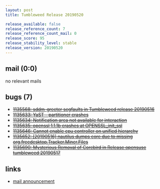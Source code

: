 ```yaml
---
layout: post
title: Tumbleweed Release 20190520

release_available: false
release_reference_count: 7
release_reference_count_mail: 0
release_score: 95
release_stability_level: stable
release_version: 20190520
---
```


## mail (0:0)

no relevant mails

## bugs (7)

<!--more-->

- ~~[1135568: sddm-greeter segfaults in Tumbleweed release 20190516](https://bugzilla.opensuse.org/show_bug.cgi?id=1135568)~~
- ~~[1135633: YaST - partitioner crashes](https://bugzilla.opensuse.org/show_bug.cgi?id=1135633)~~
- ~~[1135634: Notification area not available for interaction](https://bugzilla.opensuse.org/show_bug.cgi?id=1135634)~~
- ~~[1135635: openssl 1.1.1b crashes at OPENSSL_init_ssl](https://bugzilla.opensuse.org/show_bug.cgi?id=1135635)~~
- ~~[1135646: Cannot enable cpu controller on unified hierarchy](https://bugzilla.opensuse.org/show_bug.cgi?id=1135646)~~
- ~~[1135652: \[20190516\] nautilus dumps core due to missing org.freedesktop.Tracker.Miner.Files](https://bugzilla.opensuse.org/show_bug.cgi?id=1135652)~~
- ~~[1135690: Mysterious Removal of Corebird in Release opensuse tumbleweed 20190517](https://bugzilla.opensuse.org/show_bug.cgi?id=1135690)~~



## links

- [mail announcement](https://lists.opensuse.org/opensuse-factory/2019-05/msg00211.html)
